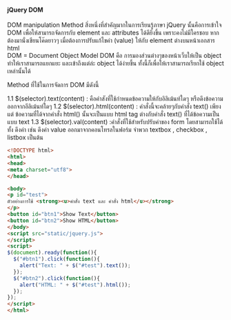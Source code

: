#### jQuery DOM

DOM manipulation Method
   สิ่งหนึ่งที่สำคัญมากในการเรียนรู้ภาษา jQuery นั้นคือการเข้าใจ DOM เพื่อให้สามารถจัดการกับ element และ attributes ได้ดียิ่งขึ้น
   เพราะคงไม่มีใครชอบ หากต้องมานั่งเขียนโค๊ดยาวๆ เมื่อต้องการปรับแก้ไขค่า (value) ให้กับ element ต่างบนหน้าเอกสาร html  
DOM = Document Object Model
   DOM คือ การมองส่วนต่างๆของหน้าเว็บให้เป็น object ทำให้เราสามารถแยกแยะ และเข้าถึงแต่ล่ะ object ได้ง่ายขึ้น ทั้งนี้ก็เพื่อให้เราสามารถเรียกใช้ object เหล่านั้นได้

   Method ที่ใช้ในการจัดการ DOM มีดังนี้

  1.1 $(selector).text(content) :  คือคำสังที่ใช้กำหนดข้อความให้กับอิลิเม้นท์ใดๆ หรือดึงข้อความ ออกจากอีลิเม้นท์ใดๆ
  1.2 $(selector).html(content) : คำสั่งนี้จะคล้ายๆกับคำสั่ง text()  เพียงแต่ ข้อความที่ได้จากคำสั่ง html() นั้นจะเป็นแบบ html tag   ต่างกับคำสั่ง text() ที่ได้ข้อความเป็นแบบ text
  1.3 $(selector).val(content) :คำสั่งที่ใช้สำหรับปรับค่าของ form โดยสามารถใช้ได้ทั้ง ดึงค่า เช่น ดึงค่า value ออกมาจากคอนโทรลในฟอร์ม จำพวก textbox , checkbox , listbox เป็นต้น

```html
<!DOCTYPE html>
<html>
<head>
<meta charset="utf8">
</head>

<body>
<p id="test">
ตัวอย่างการใช้ <strong><u>คำสั่ง text และ คำสั่ง html</u></strong> 
</p>
<button id="btn1">Show Text</button>
<button id="btn2">Show HTML</button>
</body>
<script src="static/jquery.js">
</script>
<script>
$(document).ready(function(){
  $("#btn1").click(function(){
    alert("Text: " + $("#test").text());
  });
  $("#btn2").click(function(){
    alert("HTML: " + $("#test").html());
  });
});
</script>
</html>
```